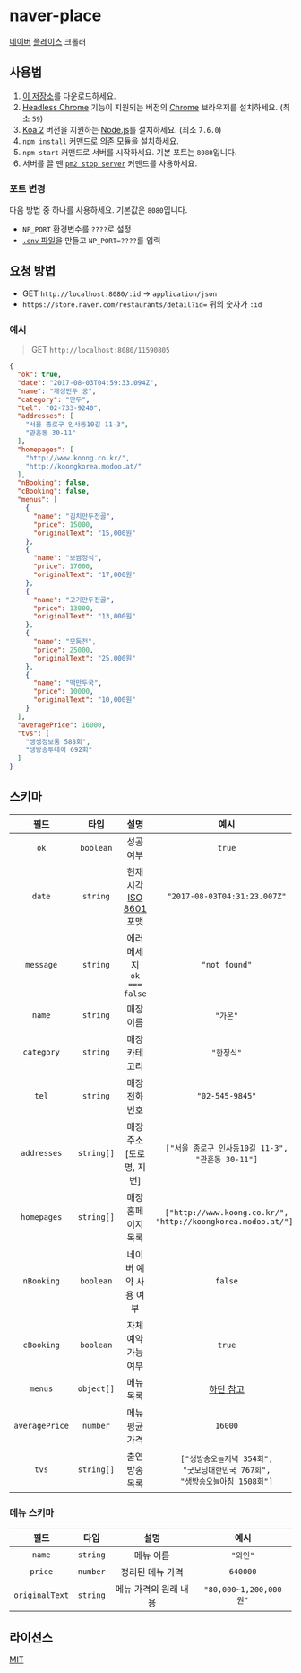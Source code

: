 # naver-place
[네이버][NAVER] [플레이스][네이버 플레이스] 크롤러

[NAVER]: https://www.naver.com/
[네이버 플레이스]: https://m.naver.com/#PLACE

## 사용법
1. [이 저장소]를 다운로드하세요.
1. [Headless Chrome] 기능이 지원되는 버전의 [Chrome] 브라우저를 설치하세요. (최소 `59`)
1. [Koa 2] 버전을 지원하는 [Node.js]를 설치하세요. (최소 `7.6.0`)
1. `npm install` 커맨드로 의존 모듈을 설치하세요.
1. `npm start` 커맨드로 서버를 시작하세요. 기본 포트는 `8080`입니다.
1. 서버를 끌 땐 [`pm2 stop server`][pm2] 커맨드를 사용하세요.

[이 저장소]: https://github.com/ChalkPE/naver-place
[npm]: https://npmjs.com
[Node.js]: https://nodejs.org
[Koa 2]: https://github.com/koajs/koa
[Chrome]: https://www.google.com/chrome/
[Headless Chrome]: https://developers.google.com/web/updates/2017/04/headless-chrome
[pm2]: https://github.com/Unitech/pm2

### 포트 변경
다음 방법 중 하나를 사용하세요. 기본값은 `8080`입니다.

- `NP_PORT` 환경변수를 `????`로 설정
- [`.env` 파일][dotenv]을 만들고 `NP_PORT=????`를 입력

[dotenv]: https://github.com/motdotla/dotenv

## 요청 방법
- GET `http://localhost:8080/:id` -> `application/json`
- `https://store.naver.com/restaurants/detail?id=` 뒤의 숫자가 `:id`

### 예시
> GET `http://localhost:8080/11590805`

```json
{
  "ok": true,
  "date": "2017-08-03T04:59:33.094Z",
  "name": "개성만두 궁",
  "category": "만두",
  "tel": "02-733-9240",
  "addresses": [
    "서울 종로구 인사동10길 11-3",
    "관훈동 30-11"
  ],
  "homepages": [
    "http://www.koong.co.kr/",
    "http://koongkorea.modoo.at/"
  ],
  "nBooking": false,
  "cBooking": false,
  "menus": [
    {
      "name": "김치만두전골",
      "price": 15000,
      "originalText": "15,000원"
    },
    {
      "name": "보쌈정식",
      "price": 17000,
      "originalText": "17,000원"
    },
    {
      "name": "고기만두전골",
      "price": 13000,
      "originalText": "13,000원"
    },
    {
      "name": "모둠전",
      "price": 25000,
      "originalText": "25,000원"
    },
    {
      "name": "떡만두국",
      "price": 10000,
      "originalText": "10,000원"
    }
  ],
  "averagePrice": 16000,
  "tvs": [
    "생생정보통 588회",
    "생방송투데이 692회"
  ]
}
```

## 스키마
| 필드 | 타입 | 설명 | 예시 |
| :-: | :-: | :-: | :-: |
| `ok` | `boolean` | 성공 여부 | `true` |
| `date` | `string` | 현재 시각<br>[ISO 8601] 포맷 | `"2017-08-03T04:31:23.007Z"`
| `message` | `string` | 에러 메세지<br>`ok === false` | `"not found"` |
| `name` | `string` | 매장 이름 | `"가온"` |
| `category` | `string` | 매장 카테고리 | `"한정식"` |
| `tel` | `string` | 매장 전화번호 | `"02-545-9845"` |
| `addresses` | `string[]` | 매장 주소<br>[도로명, 지번] | `["서울 종로구 인사동10길 11-3",`<br>`"관훈동 30-11"]` |
| `homepages` | `string[]` | 매장 홈페이지 목록 | `["http://www.koong.co.kr/",`<br>`"http://koongkorea.modoo.at/"],` |
| `nBooking` | `boolean` | 네이버 예약 사용 여부 | `false` |
| `cBooking` | `boolean` | 자체 예약 가능 여부 | `true` |
| `menus` | `object[]` | 메뉴 목록 | [하단 참고](#메뉴-스키마) |
| `averagePrice` | `number` | 메뉴 평균 가격 | `16000` |
| `tvs` | `string[]` | 출연 방송 목록 | `["생방송오늘저녁 354회",`<br>`"굿모닝대한민국 767회",`<br>`"생방송오늘아침 1508회"]` |

### 메뉴 스키마
| 필드 | 타입 | 설명 | 예시 |
| :-: | :-: | :-: | :-: |
| `name` | `string` | 메뉴 이름 | `"와인"` |
| `price` | `number` | 정리된 메뉴 가격 | `640000` |
| `originalText` | `string` | 메뉴 가격의 원래 내용 | `"80,000~1,200,000원"` |

[ISO 8601]: https://en.wikipedia.org/wiki/ISO_8601

## 라이선스
[MIT](LICENSE)
